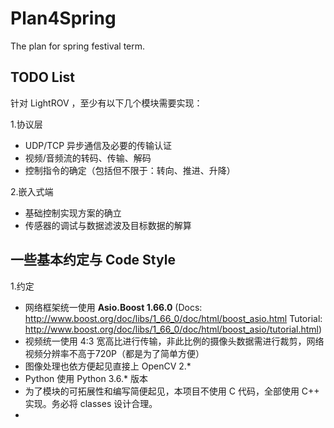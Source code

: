 # Plan4Spring
The plan for spring festival term.
## TODO List
针对 LightROV ，至少有以下几个模块需要实现：

1.协议层
* UDP/TCP 异步通信及必要的传输认证
* 视频/音频流的转码、传输、解码
* 控制指令的确定（包括但不限于：转向、推进、升降）

2.嵌入式端
* 基础控制实现方案的确立
* 传感器的调试与数据滤波及目标数据的解算

## 一些基本约定与 Code Style
1.约定
* 网络框架统一使用 <b>Asio.Boost 1.66.0</b> (Docs: http://www.boost.org/doc/libs/1_66_0/doc/html/boost_asio.html Tutorial: http://www.boost.org/doc/libs/1_66_0/doc/html/boost_asio/tutorial.html)
* 视频统一使用 4:3 宽高比进行传输，非此比例的摄像头数据需进行裁剪，网络视频分辨率不高于720P（都是为了简单方便）
* 图像处理也依方便起见直接上 OpenCV 2.*
* Python 使用 Python 3.6.* 版本
* 为了模块的可拓展性和编写简便起见，本项目不使用 C 代码，全部使用 C++ 实现。务必将 classes 设计合理。
* 